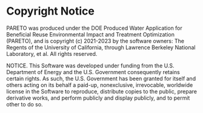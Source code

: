 Copyright Notice
================

PARETO was produced under the DOE Produced Water Application for Beneficial Reuse Environmental Impact and Treatment Optimization (PARETO), and is copyright (c) 2021-2023 by the software owners: The Regents of the University of California, through Lawrence Berkeley National Laboratory, et al. All rights reserved.

NOTICE. This Software was developed under funding from the U.S. Department of Energy and the U.S. Government consequently retains certain rights. As such, the U.S. Government has been granted for itself and others acting on its behalf a paid-up, nonexclusive, irrevocable, worldwide license in the Software to reproduce, distribute copies to the public, prepare derivative works, and perform publicly and display publicly, and to permit other to do so.
